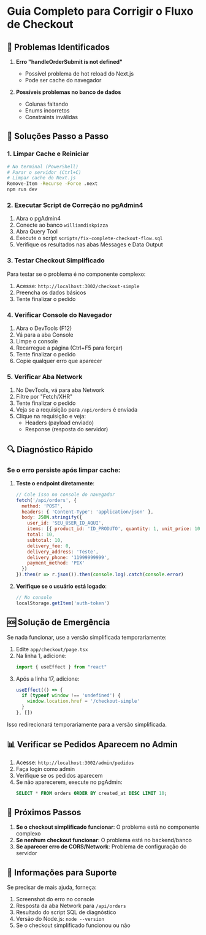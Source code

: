 # Guia Completo para Corrigir o Fluxo de Checkout

## 🚨 Problemas Identificados

1. **Erro "handleOrderSubmit is not defined"**
   - Possível problema de hot reload do Next.js
   - Pode ser cache do navegador

2. **Possíveis problemas no banco de dados**
   - Colunas faltando
   - Enums incorretos
   - Constraints inválidas

## 🔧 Soluções Passo a Passo

### 1. Limpar Cache e Reiniciar

```bash
# No terminal (PowerShell)
# Parar o servidor (Ctrl+C)
# Limpar cache do Next.js
Remove-Item -Recurse -Force .next
npm run dev
```

### 2. Executar Script de Correção no pgAdmin4

1. Abra o pgAdmin4
2. Conecte ao banco `williamdiskpizza`
3. Abra Query Tool
4. Execute o script `scripts/fix-complete-checkout-flow.sql`
5. Verifique os resultados nas abas Messages e Data Output

### 3. Testar Checkout Simplificado

Para testar se o problema é no componente complexo:

1. Acesse: `http://localhost:3002/checkout-simple`
2. Preencha os dados básicos
3. Tente finalizar o pedido

### 4. Verificar Console do Navegador

1. Abra o DevTools (F12)
2. Vá para a aba Console
3. Limpe o console
4. Recarregue a página (Ctrl+F5 para forçar)
5. Tente finalizar o pedido
6. Copie qualquer erro que aparecer

### 5. Verificar Aba Network

1. No DevTools, vá para aba Network
2. Filtre por "Fetch/XHR"
3. Tente finalizar o pedido
4. Veja se a requisição para `/api/orders` é enviada
5. Clique na requisição e veja:
   - Headers (payload enviado)
   - Response (resposta do servidor)

## 🔍 Diagnóstico Rápido

### Se o erro persiste após limpar cache:

1. **Teste o endpoint diretamente**:
   ```javascript
   // Cole isso no console do navegador
   fetch('/api/orders', {
     method: 'POST',
     headers: { 'Content-Type': 'application/json' },
     body: JSON.stringify({
       user_id: 'SEU_USER_ID_AQUI',
       items: [{ product_id: 'ID_PRODUTO', quantity: 1, unit_price: 10 }],
       total: 10,
       subtotal: 10,
       delivery_fee: 0,
       delivery_address: 'Teste',
       delivery_phone: '11999999999',
       payment_method: 'PIX'
     })
   }).then(r => r.json()).then(console.log).catch(console.error)
   ```

2. **Verifique se o usuário está logado**:
   ```javascript
   // No console
   localStorage.getItem('auth-token')
   ```

## 🆘 Solução de Emergência

Se nada funcionar, use a versão simplificada temporariamente:

1. Edite `app/checkout/page.tsx`
2. Na linha 1, adicione:
   ```typescript
   import { useEffect } from "react"
   ```
3. Após a linha 17, adicione:
   ```typescript
   useEffect(() => {
     if (typeof window !== 'undefined') {
       window.location.href = '/checkout-simple'
     }
   }, [])
   ```

Isso redirecionará temporariamente para a versão simplificada.

## 📊 Verificar se Pedidos Aparecem no Admin

1. Acesse: `http://localhost:3002/admin/pedidos`
2. Faça login como admin
3. Verifique se os pedidos aparecem
4. Se não aparecerem, execute no pgAdmin:
   ```sql
   SELECT * FROM orders ORDER BY created_at DESC LIMIT 10;
   ```

## 🔄 Próximos Passos

1. **Se o checkout simplificado funcionar**: O problema está no componente complexo
2. **Se nenhum checkout funcionar**: O problema está no backend/banco
3. **Se aparecer erro de CORS/Network**: Problema de configuração do servidor

## 📝 Informações para Suporte

Se precisar de mais ajuda, forneça:
1. Screenshot do erro no console
2. Resposta da aba Network para `/api/orders`
3. Resultado do script SQL de diagnóstico
4. Versão do Node.js: `node --version`
5. Se o checkout simplificado funcionou ou não 